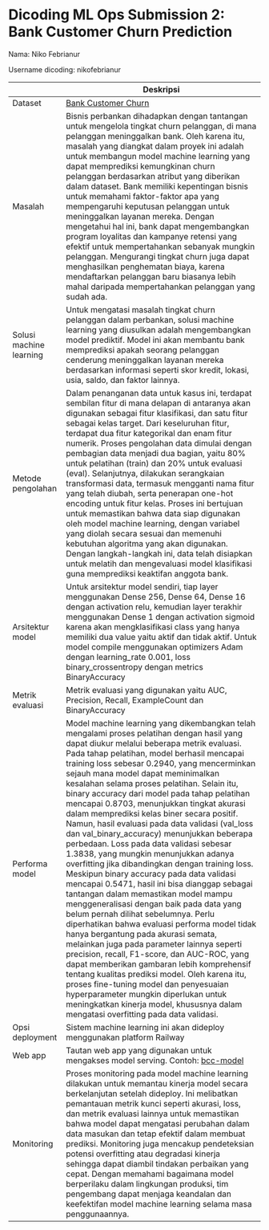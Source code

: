 # Dicoding ML Ops Submission 2: Bank Customer Churn Prediction
Nama: Niko Febrianur

Username dicoding: nikofebrianur

| | Deskripsi |
| ----------- | ----------- |
| Dataset | [Bank Customer Churn](https://www.kaggle.com/datasets/radheshyamkollipara/bank-customer-churn) |
| Masalah | Bisnis perbankan dihadapkan dengan tantangan untuk mengelola tingkat churn pelanggan, di mana pelanggan meninggalkan bank. Oleh karena itu, masalah yang diangkat dalam proyek ini adalah untuk membangun model machine learning yang dapat memprediksi kemungkinan churn pelanggan berdasarkan atribut yang diberikan dalam dataset. Bank memiliki kepentingan bisnis untuk memahami faktor-faktor apa yang mempengaruhi keputusan pelanggan untuk meninggalkan layanan mereka. Dengan mengetahui hal ini, bank dapat mengembangkan program loyalitas dan kampanye retensi yang efektif untuk mempertahankan sebanyak mungkin pelanggan. Mengurangi tingkat churn juga dapat menghasilkan penghematan biaya, karena mendaftarkan pelanggan baru biasanya lebih mahal daripada mempertahankan pelanggan yang sudah ada. |
| Solusi machine learning | Untuk mengatasi masalah tingkat churn pelanggan dalam perbankan, solusi machine learning yang diusulkan adalah mengembangkan model prediktif. Model ini akan membantu bank memprediksi apakah seorang pelanggan cenderung meninggalkan layanan mereka berdasarkan informasi seperti skor kredit, lokasi, usia, saldo, dan faktor lainnya. |
| Metode pengolahan | Dalam penanganan data untuk kasus ini, terdapat sembilan fitur di mana delapan di antaranya akan digunakan sebagai fitur klasifikasi, dan satu fitur sebagai kelas target. Dari keseluruhan fitur, terdapat dua fitur kategorikal dan enam fitur numerik. Proses pengolahan data dimulai dengan pembagian data menjadi dua bagian, yaitu 80% untuk pelatihan (train) dan 20% untuk evaluasi (eval). Selanjutnya, dilakukan serangkaian transformasi data, termasuk mengganti nama fitur yang telah diubah, serta penerapan one-hot encoding untuk fitur kelas. Proses ini bertujuan untuk memastikan bahwa data siap digunakan oleh model machine learning, dengan variabel yang diolah secara sesuai dan memenuhi kebutuhan algoritma yang akan digunakan. Dengan langkah-langkah ini, data telah disiapkan untuk melatih dan mengevaluasi model klasifikasi guna memprediksi keaktifan anggota bank. |
| Arsitektur model | Untuk arsitektur model sendiri, tiap layer menggunakan Dense 256, Dense 64, Dense 16 dengan activation relu, kemudian layer terakhir menggunakan Dense 1 dengan activation sigmoid karena akan mengklasifikasi class yang hanya memiliki dua value yaitu aktif dan tidak aktif. Untuk model compile menggunakan optimizers Adam dengan learning_rate 0.001, loss binary_crossentropy dengan metrics BinaryAccuracy |
| Metrik evaluasi | Metrik evaluasi yang digunakan yaitu AUC, Precision, Recall, ExampleCount dan BinaryAccuracy |
| Performa model | Model machine learning yang dikembangkan telah mengalami proses pelatihan dengan hasil yang dapat diukur melalui beberapa metrik evaluasi. Pada tahap pelatihan, model berhasil mencapai training loss sebesar 0.2940, yang mencerminkan sejauh mana model dapat meminimalkan kesalahan selama proses pelatihan. Selain itu, binary accuracy dari model pada tahap pelatihan mencapai 0.8703, menunjukkan tingkat akurasi dalam memprediksi kelas biner secara positif. Namun, hasil evaluasi pada data validasi (val_loss dan val_binary_accuracy) menunjukkan beberapa perbedaan. Loss pada data validasi sebesar 1.3838, yang mungkin menunjukkan adanya overfitting jika dibandingkan dengan training loss. Meskipun binary accuracy pada data validasi mencapai 0.5471, hasil ini bisa dianggap sebagai tantangan dalam memastikan model mampu menggeneralisasi dengan baik pada data yang belum pernah dilihat sebelumnya. Perlu diperhatikan bahwa evaluasi performa model tidak hanya bergantung pada akurasi semata, melainkan juga pada parameter lainnya seperti precision, recall, F1-score, dan AUC-ROC, yang dapat memberikan gambaran lebih komprehensif tentang kualitas prediksi model. Oleh karena itu, proses fine-tuning model dan penyesuaian hyperparameter mungkin diperlukan untuk meningkatkan kinerja model, khususnya dalam mengatasi overfitting pada data validasi. |
| Opsi deployment | Sistem machine learning ini akan dideploy menggunakan platform Railway |
| Web app | Tautan web app yang digunakan untuk mengakses model serving. Contoh: [bcc-model](https://bcc-prediction-production.up.railway.app/v1/models/model-resiko-kredit/metadata)|
| Monitoring | Proses monitoring pada model machine learning dilakukan untuk memantau kinerja model secara berkelanjutan setelah dideploy. Ini melibatkan pemantauan metrik kunci seperti akurasi, loss, dan metrik evaluasi lainnya untuk memastikan bahwa model dapat mengatasi perubahan dalam data masukan dan tetap efektif dalam membuat prediksi. Monitoring juga mencakup pendeteksian potensi overfitting atau degradasi kinerja sehingga dapat diambil tindakan perbaikan yang cepat. Dengan memahami bagaimana model berperilaku dalam lingkungan produksi, tim pengembang dapat menjaga keandalan dan keefektifan model machine learning selama masa penggunaannya. |

